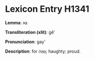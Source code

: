 # Lexicon Entry H1341

**Lemma**: גֵּא

**Transliteration (xlit)**: gêʼ

**Pronunciation**: gay'

**Description**:
for גֵּאֶה; haughty; proud.

